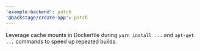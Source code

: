 ```yaml
---
'example-backend': patch
'@backstage/create-app': patch
---
```


Leverage cache mounts in Dockerfile during `yarn install ...` and `apt-get ...` commands to speed up repeated builds.
